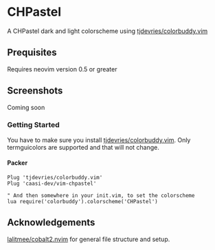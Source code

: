 # CHPastel

A CHPastel dark and light colorscheme using [tjdevries/colorbuddy.vim](https://github.com/tjdevries/colorbuddy.vim)


## Prequisites

Requires neovim version 0.5 or greater

## Screenshots
Coming soon

### Getting Started

You have to make sure you install [tjdevries/colorbuddy.vim](https://github.com/tjdevries/colorbuddy.vim).
Only termguicolors are supported and that will not change.

#### Packer

```vim
Plug 'tjdevries/colorbuddy.vim'
Plug 'caasi-dev/vim-chpastel'

" And then somewhere in your init.vim, to set the colorscheme
lua require('colorbuddy').colorscheme('CHPastel')
```

## Acknowledgements
[lalitmee/cobalt2.nvim](https://github.com/lalitmee/cobalt2.nvim) for general file structure and setup.
